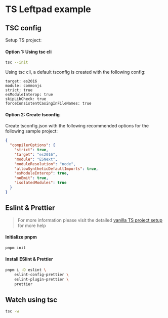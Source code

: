 # TS Leftpad example

## TSC config
Setup TS project:

#### Option 1: Using tsc cli

```bash
tsc --init
```

Using tsc cli, a default tsconfig is created with the following config:

```
target: es2016
module: commonjs
strict: true
esModuleInterop: true
skipLibCheck: true
forceConsistentCasingInFileNames: true
```

#### Option 2: Create tsconfig

Create tsconfig.json with the following recommended options for the following sample project:

```json
{
  "compilerOptions": {
    "strict": true,
    "target": "es2016",
    "module": "ESNext",
    "moduleResolution": "node",
    "allowSyntheticDefaultImports": true,
    "esModuleInterop": true,
    "noEmit": true,
    "isolatedModules": true
  }
}
```

## Eslint & Prettier

> For more information please visit the detailed [vanilla TS project setup](https://github.com/kevintyj/templates/blob/main/CONFIG.md) for more help

#### Initialize pnpm

```bash
pnpm init
```

#### Install ESlint & Prettier

```bash
pnpm i -D eslint \
    eslint-config-prettier \
    eslint-plugin-prettier \
    prettier
```

## Watch using tsc

```bash
tsc -w
```
